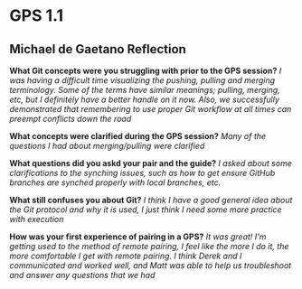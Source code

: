 # GPS 1.1

## Michael de Gaetano Reflection

**What Git concepts were you struggling with prior to the GPS session?**
*I was having a difficult time visualizing the pushing, pulling and merging terminology. Some of the terms have similar meanings; pulling, merging, etc, but I definitely have a better handle on it now. Also, we successfully demonstrated that remembering to use proper Git workflow at all times can preempt conflicts down the road*

**What concepts were clarified during the GPS session?**
*Many of the questions I had about merging/pulling were clarified*

**What questions did you askd your pair and the guide?**
*I asked about some clarifications to the synching issues, such as how to get ensure GitHub branches are synched properly with local branches, etc.*

**What still confuses you about Git?**
*I think I have a good general idea about the Git protocol and why it is used, I just think I need some more practice with execution*

**How was your first experience of pairing in a GPS?**
*It was great! I'm getting used to the method of remote pairing, I feel like the more I do it, the more comfortable I get with remote pairing. I think Derek and I communicated and worked well, and Matt was able to help us troubleshoot and answer any questions that we had*